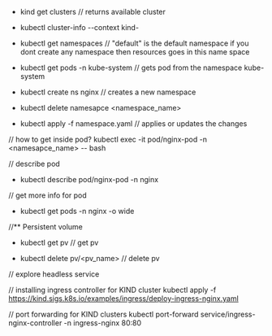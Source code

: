 - kind get clusters // returns available cluster

- kubectl cluster-info --context kind-<cluster-name>

- kubectl get namespaces // "default" is the default namespace if you dont create any namespace then resources goes in this name space

- kubectl get pods -n kube-system // gets pod from the namespace kube-system

- kubectl create ns nginx // creates a new namespace

- kubectl delete namesapce <namespace_name>

- kubectl apply -f namespace.yaml // applies or updates the changes

// how to get inside pod?
 kubectl exec -it pod/nginx-pod -n <namesapce_name> -- bash

// describe pod
- kubectl describe  pod/nginx-pod -n nginx

// get more info for pod
- kubectl get pods -n nginx -o wide

//** Persistent volume


-  kubectl get pv // get pv

- kubectl delete pv/<pv_name> // delete pv

// explore headless service


// installing ingress controller for KIND cluster
kubectl apply -f https://kind.sigs.k8s.io/examples/ingress/deploy-ingress-nginx.yaml

// port forwarding for KIND clusters
kubectl port-forward service/ingress-nginx-controller -n ingress-nginx 80:80 
